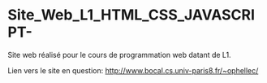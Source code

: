 # Site_Web_L1_HTML_CSS_JAVASCRIPT-
Site web réalisé pour le cours de programmation web datant de L1. 

Lien vers le site en question:
http://www.bocal.cs.univ-paris8.fr/~ophellec/
